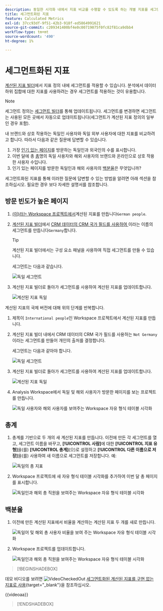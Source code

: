 ```yaml
---
description: 동일한 시각화 내에서 지표 비교를 수행할 수 있도록 하는 개별 지표를 세그먼트화하는 방법에 대해 알아봅니다.
title: 세그먼트화된 지표
feature: Calculated Metrics
exl-id: 37cc93df-9f51-42b3-918f-ed5864991621
source-git-commit: c209341400bf4e0c00719075f0fc82f81ca9dbb4
workflow-type: tm+mt
source-wordcount: '490'
ht-degree: 1%

---
```


# 세그먼트화된 지표

[계산된 지표 빌더](cm-build-metrics.md#definition-builder)에서 지표 정의 내에 세그먼트를 적용할 수 있습니다. 분석에서 데이터 하위 집합에 대한 지표를 사용하려는 경우 세그먼트를 적용하는 것이 유용합니다.

>[!NOTE]
>
>세그먼트 정의는 [세그먼트 빌더](/help/components/segments/seg-builder.md)를 통해 업데이트됩니다. 세그먼트를 변경하면 세그먼트는 사용된 모든 곳에서 자동으로 업데이트됩니다(세그먼트가 계산된 지표 정의의 일부인 경우 포함).
>

내 브랜드와 상호 작용하는 독일인 사용자와 독일 외부 사용자에 대한 지표를 비교하려고 합니다. 따라서 다음과 같은 질문에 답변할 수 있습니다.

1. 가장 [인기 있는 페이지](#popular-pages)를 방문하는 독일인과 외국인의 수를 표시합니다.
1. 이번 달에 총 [총](#totals)명의 독일 사용자와 해외 사용자의 브랜드와 온라인으로 상호 작용한 사용자 수입니다.
1. 인기 있는 페이지를 방문한 독일인과 해외 사용자의 [백분율](#percentages)은 무엇입니까?

세그먼트화된 지표를 통해 이러한 질문에 답변할 수 있는 방법을 알려면 아래 섹션을 참조하십시오. 필요한 경우 보다 자세한 설명서를 참조합니다.

## 방문 빈도가 높은 페이지

1. [(이)라는 Workspace 프로젝트에서 &#x200B;](cm-workflow.md)계산된 지표를 만듭니다`German people`.
1. [계산된 지표 빌더](cm-build-metrics.md)에서 [CRM 데이터의 CRM 국가 필드를 사용하여 &#x200B;](/help/components/segments/seg-builder.md)이라는 이름의 세그먼트를 만듭니다`Germany`합니다.

   >[!TIP]
   >
   >계산된 지표 빌더에서는 구성 요소 패널을 사용하여 직접 세그먼트를 만들 수 있습니다.
   >   

   세그먼트는 다음과 같습니다.

   ![독일 세그먼트](assets/filter-germany.png)

1. 계산된 지표 빌더로 돌아가 세그먼트를 사용하여 계산된 지표를 업데이트합니다.

   ![계산된 지표 독일](assets/calculated-metric-germany.png)

계산된 지표의 국제 버전에 대해 위의 단계를 반복합니다.

1. 제목이 `International people`인 Workspace 프로젝트에서 계산된 지표를 만듭니다.
1. 계산된 지표 빌더 내에서 CRM 데이터의 CRM 국가 필드를 사용하는 `Not Germany`이라는 세그먼트를 만들어 개인의 출처를 결정합니다.

   세그먼트는 다음과 같아야 합니다.

   ![독일 세그먼트](assets/filter-not-germany.png)

1. 계산된 지표 빌더로 돌아가 세그먼트를 사용하여 계산된 지표를 업데이트합니다.

   ![계산된 지표 독일](assets/calculated-metric-notgermany.png)


1. Analysis Workspace에서 독일 및 해외 사용자가 방문한 페이지를 보는 프로젝트를 만듭니다.

   ![독일 사용자와 해외 사용자를 보여주는 Workspace 자유 형식 테이블 시각화](assets/workspace-german-vs-international.png)


## 총계

1. 총계를 기반으로 두 개의 새 계산된 지표를 만듭니다. 이전에 만든 각 세그먼트를 열고, 세그먼트 이름을 바꾸고, **[!UICONTROL 사람]**&#x200B;에 대한 **[!UICONTROL 지표 유형]**&#x200B;을(를) **[!UICONTROL 총계]**(으)로 설정하고 **[!UICONTROL 다른 이름으로 저장]**&#x200B;을(를) 사용하여 새 이름으로 세그먼트를 저장합니다. 예:

   ![독일의 총 지표](assets/calculated-metric-germany-total.png)

1. Workspace 프로젝트에 새 자유 형식 테이블 시각화를 추가하여 이번 달 총 페이지를 표시합니다.

   ![독일인과 해외 총 직원을 보여주는 Workspace 자유 형식 테이블 시각화](assets/workspace-german-vs-international-totals.png)


## 백분율

1. 이전에 만든 계산된 지표에서 비율을 계산하는 계산된 지표 두 개를 새로 만듭니다.

   ![독일어 및 해외 총 사용자 비율을 보여 주는 Workspace 자유 형식 테이블 시각화](assets/calculated-metric-germany-total-percentage.png)


1. Workspace 프로젝트를 업데이트합니다.

   ![독일인과 해외 총 직원을 보여주는 Workspace 자유 형식 테이블 시각화](assets/workspace-german-vs-international-totals-percentage.png)



>[!BEGINSHADEBOX]

데모 비디오를 보려면 ![VideoCheckedOut](/help/assets/icons/VideoCheckedOut.svg) [세그먼트화된 계산된 지표를 구현 없는 지표로 사용](https://video.tv.adobe.com/v/32607?quality=12&learn=on&captions=kor){target="_blank"}을 참조하십시오.

{{videoaa}}

>[!ENDSHADEBOX]

